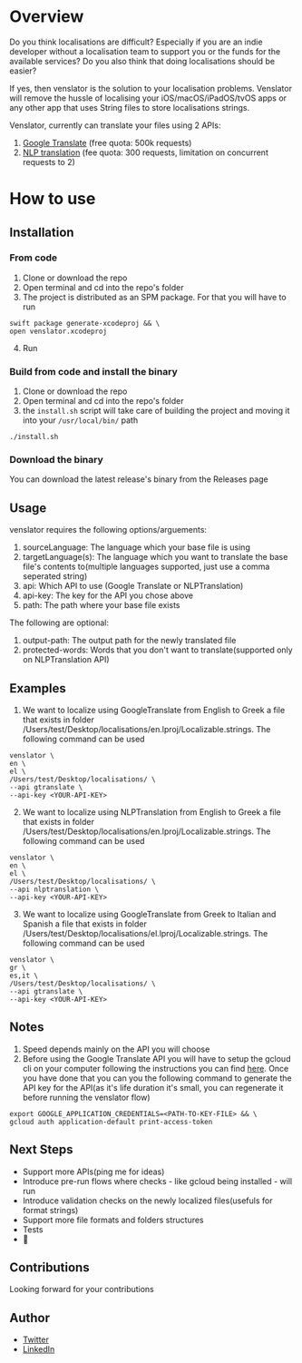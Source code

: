 # Overview

Do you think localisations are difficult? Especially if you are an indie developer without a localisation team to support you or the funds for the available services? 
Do you also think that doing localisations should be easier? 

If yes, then venslator is the solution to your localisation problems. Venslator will remove the hussle of localising your iOS/macOS/iPadOS/tvOS apps or any other app that uses String files to store localisations strings.

Venslator, currently can translate your files using 2 APIs:
1. [Google Translate](https://cloud.google.com/translate) (free quota: 500k requests)
2. [NLP translation](https://rapidapi.com/gofitech/api/NLP%20Translation) (fee quota: 300 requests, limitation on concurrent requests to 2)

# How to use

## Installation
### From code
1. Clone or download the repo
2. Open terminal and cd into the repo's folder
3. The project is distributed as an SPM package. For that you will have to run 
```
swift package generate-xcodeproj && \
open venslator.xcodeproj
```
4. Run

### Build from code and install the binary
1. Clone or download the repo
2. Open terminal and cd into the repo's folder
3. the `install.sh` script will take care of building the project and moving it into your `/usr/local/bin/` path
```
./install.sh
```

### Download the binary
You can download the latest release's binary from the Releases page

## Usage
venslator requires the following options/arguements:
1. sourceLanguage: The language which your base file is using
2. targetLanguage(s): The language which you want to translate the base file's contents to(multiple languages supported, just use a comma seperated string)
3. api: Which API to use (Google Translate or NLPTranslation)
4. api-key: The key for the API you chose above
5. path: The path where your base file exists

The following are optional:
1. output-path: The output path for the newly translated file
2. protected-words:  Words that you don't want to translate(supported only on NLPTranslation API) 

## Examples
1. We want to localize using GoogleTranslate from English to Greek a file that exists in folder /Users/test/Desktop/localisations/en.lproj/Localizable.strings. The following command can be used
```
venslator \                                                 
en \
el \
/Users/test/Desktop/localisations/ \
--api gtranslate \
--api-key <YOUR-API-KEY>
```

2. We want to localize using NLPTranslation from English to Greek a file that exists in folder /Users/test/Desktop/localisations/en.lproj/Localizable.strings. The following command can be used
```
venslator \                                                 
en \
el \
/Users/test/Desktop/localisations/ \
--api nlptranslation \
--api-key <YOUR-API-KEY>
```

3. We want to localize using GoogleTranslate from Greek to Italian and Spanish a file that exists in folder /Users/test/Desktop/localisations/el.lproj/Localizable.strings. The following command can be used
```
venslator \                                                 
gr \
es,it \
/Users/test/Desktop/localisations/ \
--api gtranslate \
--api-key <YOUR-API-KEY>
```

## Notes
1. Speed depends mainly on the API you will choose
2. Before using the Google Translate API you will have to setup the gcloud cli on your computer following the instructions you can find [here](https://cloud.google.com/sdk/docs/install). Once you have done that you can you the following command to generate the API key for the API(as it's life duration it's small, you can regenerate it before running the venslator flow)
```
export GOOGLE_APPLICATION_CREDENTIALS=<PATH-TO-KEY-FILE> && \
gcloud auth application-default print-access-token 
```

## Next Steps
* Support more APIs(ping me for ideas)
* Introduce pre-run flows where checks - like gcloud being installed - will run
* Introduce validation checks on the newly localized files(usefuls for format strings)
* Support more file formats and folders structures
* Tests
* 🤔

## Contributions
Looking forward for your contributions

## Author
* [Twitter](https://www.twitter.com/u/3liaspv)
* [LinkedIn](https://www.linkedin.com/in/ipavlidakis/)
